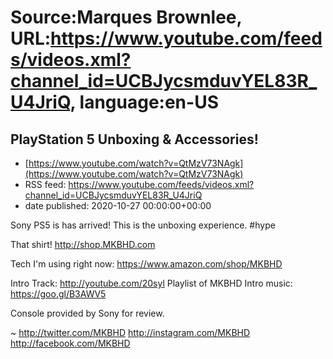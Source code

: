 # Source:Marques Brownlee, URL:https://www.youtube.com/feeds/videos.xml?channel_id=UCBJycsmduvYEL83R_U4JriQ, language:en-US

## PlayStation 5 Unboxing & Accessories!
 - [https://www.youtube.com/watch?v=QtMzV73NAgk](https://www.youtube.com/watch?v=QtMzV73NAgk)
 - RSS feed: https://www.youtube.com/feeds/videos.xml?channel_id=UCBJycsmduvYEL83R_U4JriQ
 - date published: 2020-10-27 00:00:00+00:00

Sony PS5 is has arrived! This is the unboxing experience. #hype

That shirt! http://shop.MKBHD.com

Tech I'm using right now: https://www.amazon.com/shop/MKBHD

Intro Track: http://youtube.com/20syl
Playlist of MKBHD Intro music: https://goo.gl/B3AWV5

Console provided by Sony for review.

~
http://twitter.com/MKBHD
http://instagram.com/MKBHD
http://facebook.com/MKBHD

